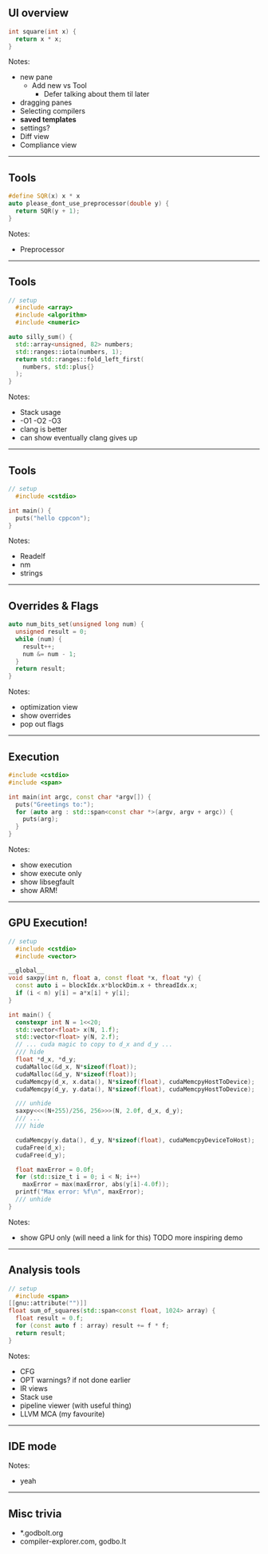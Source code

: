 ## UI overview

```cpp
int square(int x) {
  return x * x;
}
```

<!-- .element: data-ce -->

Notes:
- new pane
  - Add new vs Tool
    - Defer talking about them til later
- dragging panes
- Selecting compilers
- **saved templates**
- settings?
- Diff view
- Compliance view

---

## Tools

```cpp
#define SQR(x) x * x
auto please_dont_use_preprocessor(double y) {
  return SQR(y + 1);
}
```
<!-- .element: data-ce -->

Notes:
- Preprocessor

---

## Tools

```cpp
// setup
  #include <array>
  #include <algorithm>
  #include <numeric>

auto silly_sum() {
  std::array<unsigned, 82> numbers;
  std::ranges::iota(numbers, 1);
  return std::ranges::fold_left_first(
    numbers, std::plus{}
  );
}
```

<!-- .element: data-ce -->

Notes:
- Stack usage
- -O1 -O2 -O3
- clang is better
- can show eventually clang gives up 

---

## Tools

```cpp
// setup
  #include <cstdio>

int main() {
  puts("hello cppcon");
}

```

<!-- .element: data-ce -->

Notes:
- Readelf
- nm
- strings

---

## Overrides & Flags

```cpp
auto num_bits_set(unsigned long num) {
  unsigned result = 0;
  while (num) {
    result++;
    num &= num - 1;
  }
  return result;
}
```

<!-- .element: data-ce data-ce-options="-pedantic -Wshadow -Wconversion" -->

Notes:
- optimization view
- show overrides
- pop out flags

---

## Execution

```cpp
#include <cstdio>
#include <span>

int main(int argc, const char *argv[]) {
  puts("Greetings to:");
  for (auto arg : std::span<const char *>(argv, argv + argc)) {
    puts(arg);
  }
}
```
<!-- .element: data-ce -->

Notes:
- show execution
- show execute only
- show libsegfault
- show ARM!

---

## GPU Execution!

```cpp
// setup
  #include <cstdio>
  #include <vector>

__global__
void saxpy(int n, float a, const float *x, float *y) {
  const auto i = blockIdx.x*blockDim.x + threadIdx.x;
  if (i < n) y[i] = a*x[i] + y[i];
}

int main() {
  constexpr int N = 1<<20;
  std::vector<float> x(N, 1.f);
  std::vector<float> y(N, 2.f);
  // ... cuda magic to copy to d_x and d_y ...
  /// hide
  float *d_x, *d_y;
  cudaMalloc(&d_x, N*sizeof(float)); 
  cudaMalloc(&d_y, N*sizeof(float));
  cudaMemcpy(d_x, x.data(), N*sizeof(float), cudaMemcpyHostToDevice);
  cudaMemcpy(d_y, y.data(), N*sizeof(float), cudaMemcpyHostToDevice);

  /// unhide
  saxpy<<<(N+255)/256, 256>>>(N, 2.0f, d_x, d_y);
  /// ...
  /// hide

  cudaMemcpy(y.data(), d_y, N*sizeof(float), cudaMemcpyDeviceToHost);
  cudaFree(d_x);
  cudaFree(d_y);

  float maxError = 0.0f;
  for (std::size_t i = 0; i < N; i++)
    maxError = max(maxError, abs(y[i]-4.0f));
  printf("Max error: %f\n", maxError);
  /// unhide
}
```

<!-- .element: data-ce data-ce-language="cuda" -->

Notes:
- show GPU only (will need a link for this) TODO more inspiring demo

---

## Analysis tools

```cpp
// setup
  #include <span>
[[gnu::attribute("")]]
float sum_of_squares(std::span<const float, 1024> array) {
  float result = 0.f;
  for (const auto f : array) result += f * f;
  return result;
}
```
<!-- .element: data-ce data-ce-options="-O3" -->

Notes:
- CFG
- OPT warnings? if not done earlier
- IR views
- Stack use
- pipeline viewer (with useful thing)
- LLVM MCA (my favourite)

---

## IDE mode

Notes:
- yeah

---

## Misc trivia

- *.godbolt.org
- compiler-explorer.com, godbo.lt
